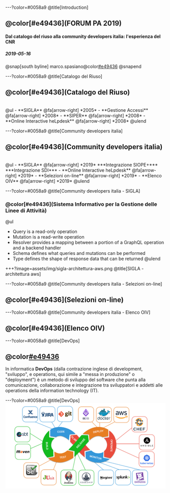 ---?color=#0058a9
@title[Introduction]

## @color[#e49436](FORUM PA 2019)
#### Dal catalogo del riuso alla community developers italia: l'esperienza del CNR
##### 2019-05-16

@snap[south byline]
marco.spasiano@color[#e49436](@cnr.it)
@snapend

---?color=#0058a9
@title[Catalogo del Riuso]
## @color[#e49436](Catalogo del Riuso)
<br>
@ul
- **SIGLA**	@fa[arrow-right] *2005*
- **Gestione Accessi** @fa[arrow-right] *2008*
- **SIPER** @fa[arrow-right] *2008*
- **Online Interactive heLpdesk** @fa[arrow-right] *2008*
@ulend

---?color=#0058a9
@title[Community developers italia]
## @color[#e49436](Community developers italia)
<br>
@ul
- **SIGLA**	@fa[arrow-right] *2019*
        ***Integrazione SIOPE+***
        ***Integrazione SDI***
- **Online Interactive heLpdesk** @fa[arrow-right] *2019*
- **Selezioni on-line** @fa[arrow-right] *2019*
- **Elenco OIV** @fa[arrow-right] *2019*
@ulend

---?color=#0058a9
@title[Community developers italia - SIGLA]
### @color[#e49436](Sistema Informativo per la Gestione delle Linee di Attività)

@ul[](false)
- Query is a read-only operation
- Mutation is a read-write operation
- Resolver provides a mapping between a portion of a GraphQL operation and a backend handler
- Schema defines what queries and mutations can be performed
- Type defines the shape of response data that can be returned
@ulend

+++?image=assets/img/sigla-architettura-aws.png
@title[SIGLA - architettura aws]

---?color=#0058a9
@title[Community developers italia - Selezioni on-line]
## @color[#e49436](Selezioni on-line)

---?color=#0058a9
@title[Community developers italia - Elenco OIV]
## @color[#e49436](Elenco OIV)

---?color=#0058a9
@title[DevOps]
## @color[#e49436](DevOps)
In informatica **DevOps** (dalla contrazione inglese di development, "sviluppo", e operations, qui simile a "messa in produzione" o "deployment") è un metodo di sviluppo del software che punta alla comunicazione, collaborazione e integrazione tra sviluppatori e addetti alle operations della information technology (IT).

---?color=#0058a9
@title[DevOps]
![](assets/img/devops-app.jpg)